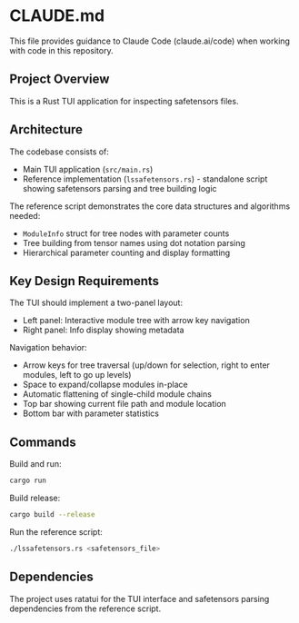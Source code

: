 # CLAUDE.md

This file provides guidance to Claude Code (claude.ai/code) when working with code in this repository.

## Project Overview

This is a Rust TUI application for inspecting safetensors files.

## Architecture

The codebase consists of:
- Main TUI application (`src/main.rs`)
- Reference implementation (`lssafetensors.rs`) - standalone script showing safetensors parsing and tree building logic

The reference script demonstrates the core data structures and algorithms needed:
- `ModuleInfo` struct for tree nodes with parameter counts
- Tree building from tensor names using dot notation parsing
- Hierarchical parameter counting and display formatting

## Key Design Requirements

The TUI should implement a two-panel layout:
- Left panel: Interactive module tree with arrow key navigation
- Right panel: Info display showing metadata

Navigation behavior:
- Arrow keys for tree traversal (up/down for selection, right to enter modules, left to go up levels)
- Space to expand/collapse modules in-place
- Automatic flattening of single-child module chains
- Top bar showing current file path and module location
- Bottom bar with parameter statistics

## Commands

Build and run:
```bash
cargo run
```

Build release:
```bash
cargo build --release
```

Run the reference script:
```bash
./lssafetensors.rs <safetensors_file>
```

## Dependencies

The project uses ratatui for the TUI interface and safetensors parsing dependencies from the reference script.
